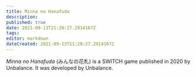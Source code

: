 ```yaml
---
title: Minna no Hanafuda
description: 
published: true
date: 2021-09-13T21:20:27.2914167Z 
tags: 
editor: markdown
dateCreated: 2021-09-13T21:20:27.2914167Z
---
```

_Minna no Hanafuda_ (<span lang='ja'>みんなの花札</span>) is a SWITCH game published in 2020 by Unbalance.
It was developed by Unbalance.
